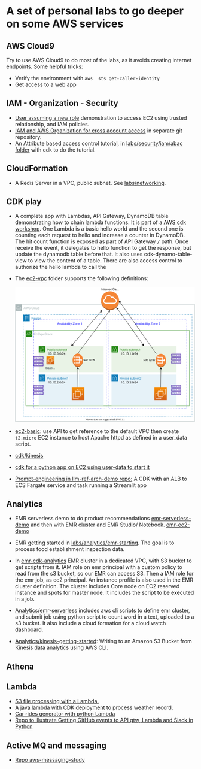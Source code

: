# A set of personal labs to go deeper on some AWS services


## AWS Cloud9

Try to use AWS Cloud9 to do most of the labs, as it avoids creating internet endpoints. Some helpful tricks:

* Verify the environment with `aws  sts get-caller-identity`
* Get access to a web app

## IAM - Organization - Security

* [User assuming a new role](./security/index.md) demonstration to access EC2 using trusted relationship, and IAM policies.
* [IAM and AWS Organization for cross account access](https://github.com/jbcodeforce/aws-organization-play) in separate git repository.
* An Attribute based access control tutorial, in [labs/security/iam/abac folder](https://github.com/jbcodeforce/aws-studies/tree/main/labs/security/iam/abqc) with cdk to do the tutorial.

## CloudFormation

* A Redis Server in a VPC, public subnet. See [labs/networking](https://github.com/jbcodeforce/aws-studies/tree/main/labs/networking).

## CDK play

* A complete app with Lambdas, API Gateway, DynamoDB table demonstrating how to chain lambda functions. It is part of a [AWS cdk workshop](https://github.com/jbcodeforce/aws-studies/tree/main/labs/cdk/cdk_workshop). One Lambda is a basic hello world and the second one is counting each request to hello and increase a counter in DynamoDB. The hit count function is exposed as part of API Gateway `/` path. Once receive the event, it delegates to hello function to get the response, but update the dynamodb table before that. It also uses cdk-dynamo-table-view to view the content of a table. There are also access control to authorize the hello lambda to call the 
*  The [ec2-vpc](https://github.com/jbcodeforce/aws-studies/tree/main/labs/cdk/ec2-vpc) folder supports the following definitions:

    ![](./diagrams/hands-on-vpc.drawio.svg)

* [ec2-basic](https://github.com/jbcodeforce/aws-studies/tree/main/labs/cdk/ec2-basic): use API to get reference to the default VPC then create `t2.micro` EC2 instance to host Apache httpd as defined in a user_data script.

* [cdk/kinesis](https://github.com/jbcodeforce/big-data-tenant-analytics/tree/main/cdk/kinesis)
* [cdk for a python app on EC2 using user-data to start it](https://github.com/jbcodeforce/aws-cdk-project-templates/tree/main/EC2pythonAppStack)
* [Prompt-engineering in llm-ref-arch-demo repo:](https://github.com/jbcodeforce/llm-ref-arch-demo/tree/main/prompt-engineering) A CDK with an ALB to ECS Fargate service and task running a Streamlit app


## Analytics

* EMR serverless demo to do product recommendations [emr-serverless-demo](https://github.com/jbcodeforce/aws-studies/tree/main/labs/analytics/emr-serverless-demo) and then with EMR cluster and EMR Studio/ Notebook. [emr-ec2-demo](https://github.com/jbcodeforce/aws-studies/tree/main/labs/analytics/emr-ec2-demo)

* EMR getting started in [labs/analytics/emr-starting](https://github.com/jbcodeforce/aws-studies/tree/main/labs/analytics/emr-starting). The goal is to process food establishment inspection data.
* In [emr-cdk-analytics](https://github.com/jbcodeforce/aws-studies/tree/main/labs/analytics/emr-cdk-analysis) EMR cluster in a dedicated VPC, with S3 bucket to get scripts from it. IAM role on emr principal with a custom policy to read from the s3 bucket, so our EMR can access S3. Then a IAM role for the emr job, as ec2 principal. An instance profile is also used in the EMR cluster definition. The cluster includes Core node on EC2 reserved instance and spots for master node. It includes the script to be executed in a job.
* [Analytics/emr-serverless](https://github.com/jbcodeforce/aws-studies/tree/main/labs/analytics/emr-serverless) includes aws cli scripts to define emr cluster, and submit job using python script to count word in a text, uploaded to a s3 bucket. It also include a cloud formation for a cloud watch dashboard. 

* [Analytics/kinesis-getting-started](https://github.com/jbcodeforce/aws-studies/tree/main/labs/analytics/kinesis-getting-started): Writing to an Amazon S3 Bucket from Kinesis data analytics using AWS CLI.

## Athena

## Lambda

* [S3 file processing with a Lambda.](https://github.com/jbcodeforce/aws-studies/tree/main/labs/lambdas/s3-lambda) 
* [A java lambda with CDK deployment](https://github.com/jbcodeforce/aws-studies/tree/main/labs/lambdas/java-sample) to process weather record.
* [Car rides generator with python Lambda](https://github.com/jbcodeforce/CarRideGenerator)
* [Repo to illustrate Getting GitHub events to API gtw, Lambda and Slack in Python](https://github.com/jbcodeforce/from-git-to-slack-serverless)

## Active MQ and messaging

* [Repo aws-messaging-study](https://jbcodeforce.github.io/aws-messaging-study)